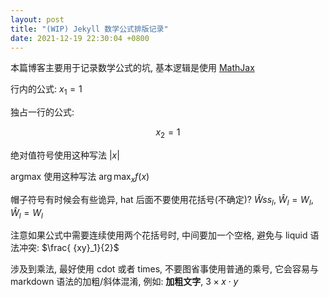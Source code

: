 ```yaml
---
layout: post
title: "(WIP) Jekyll 数学公式排版记录"
date: 2021-12-19 22:30:04 +0800
---
```


本篇博客主要用于记录数学公式的坑, 基本逻辑是使用 [MathJax](https://github.com/mathjax/MathJax)

行内的公式: $x_1=1$

独占一行的公式:

$$
x_2=1
$$

绝对值符号使用这种写法 $\lvert x \rvert$

argmax 使用这种写法 $\arg\max_{x}{f(x)}$

帽子符号有时候会有些诡异, hat 后面不要使用花括号(不确定)? $\hat{W}ss_l$, $\hat{W}_l=W_l$, $\hat W_l=W_l$

注意如果公式中需要连续使用两个花括号时, 中间要加一个空格, 避免与 liquid 语法冲突: $\frac{ {xy}_1}{2}$

涉及到乘法, 最好使用 cdot 或者 times, 不要图省事使用普通的乘号, 它会容易与 markdown 语法的加粗/斜体混淆, 例如: **加粗文字**, $3\times x\cdot y$